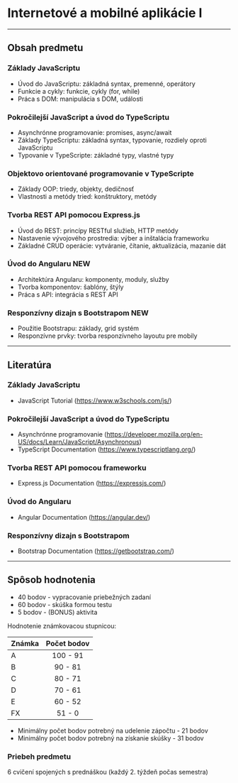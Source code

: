 # Internetové a mobilné aplikácie I

---

## Obsah predmetu
### Základy JavaScriptu
* Úvod do JavaScriptu: základná syntax, premenné, operátory
* Funkcie a cykly: funkcie, cykly (for, while)
* Práca s DOM: manipulácia s DOM, události
### Pokročilejší JavaScript a úvod do TypeScriptu
* Asynchrónne programovanie: promises, async/await
* Základy TypeScriptu: základná syntax, typovanie, rozdiely oproti JavaScriptu
* Typovanie v TypeScripte: základné typy, vlastné typy
### Objektovo orientované programovanie v TypeScripte
* Základy OOP: triedy, objekty, dedičnosť
* Vlastnosti a metódy tried: konštruktory, metódy
### Tvorba REST API pomocou Express.js
* Úvod do REST: princípy RESTful služieb, HTTP metódy
* Nastavenie vývojového prostredia: výber a inštalácia frameworku
* Základné CRUD operácie: vytváranie, čítanie, aktualizácia, mazanie dát
### Úvod do Angularu NEW
* Architektúra Angularu: komponenty, moduly, služby
* Tvorba komponentov: šablóny, štýly
* Práca s API: integrácia s REST API
### Responzívny dizajn s Bootstrapom NEW
* Použitie Bootstrapu: základy, grid systém
* Responzívne prvky: tvorba responzívneho layoutu pre mobily

---

## Literatúra
### Základy JavaScriptu
* JavaScript Tutorial (https://www.w3schools.com/js/)
### Pokročilejší JavaScript a úvod do TypeScriptu
* Asynchrónne programovanie  (https://developer.mozilla.org/en-US/docs/Learn/JavaScript/Asynchronous)
* TypeScript Documentation (https://www.typescriptlang.org/)
### Tvorba REST API pomocou frameworku
* Express.js Documentation (https://expressjs.com/)
### Úvod do Angularu
* Angular Documentation (https://angular.dev/)
### Responzívny dizajn s Bootstrapom
* Bootstrap Documentation (https://getbootstrap.com/)

---

## Spôsob hodnotenia
* 40 bodov - vypracovanie priebežných zadaní
* 60 bodov - skúška formou testu
* 5 bodov - (BONUS) aktivita

Hodnotenie známkovacou stupnicou:

| Známka | Počet bodov |
|--------|:-----------:|
| A      |  100 - 91   |
| B      |   90 - 81   |
| C      |   80 - 71   |
| D      |   70 - 61   |
| E      |   60 - 52   |
| FX     |   51 - 0    |

* Minimálny počet bodov potrebný na udelenie zápočtu - 21 bodov
* Minimálny počet bodov potrebný na získanie skúšky - 31 bodov

### Priebeh predmetu
6 cvičení spojených s prednáškou (každý 2. týždeň počas semestra)
